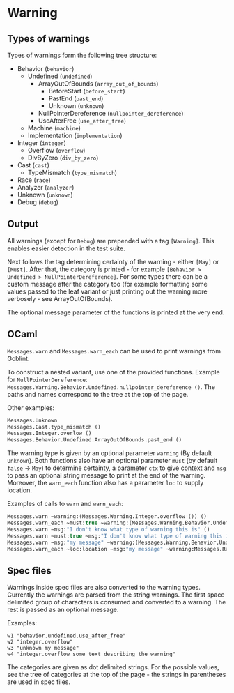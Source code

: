 # Warning

## Types of warnings

Types of warnings form the following tree structure:

- Behavior (`behavior`)
  - Undefined (`undefined`)
    - ArrayOutOfBounds (`array_out_of_bounds`)
      - BeforeStart (`before_start`)
      - PastEnd (`past_end`)
      - Unknown (`unknown`)
    - NullPointerDereference (`nullpointer_dereference`)
    - UseAfterFree (`use_after_free`)
  - Machine (`machine`)
  - Implementation (`implementation`)
- Integer (`integer`)
  - Overflow (`overflow`)
  - DivByZero (`div_by_zero`)
- Cast (`cast`)
  - TypeMismatch (`type_mismatch`)
- Race (`race`)
- Analyzer (`analyzer`)
- Unknown (`unknown`)
- Debug (`debug`)

## Output

All warnings (except for `Debug`) are prepended with a tag `[Warning]`. This
enables easier detection in the test suite.

Next follows the tag determining certainty of the warning - either `[May]` or
`[Must]`.  After that, the category is printed - for example `[Behavior > Undefined > NullPointerDereference]`. For some types there can be a custom
message after the category too (for example formatting some values passed to the
leaf variant or just printing out the warning more verbosely - see
ArrayOutOfBounds).

The optional message parameter of the functions is printed at the very end.

## OCaml

`Messages.warn` and `Messages.warn_each` can be used to print warnings from Goblint.

To construct a nested variant, use one of the provided functions. Example for
`NullPointerDereference`:
`Messages.Warning.Behavior.Undefined.nullpointer_dereference ()`. The paths and
names correspond to the tree at the top of the page.

Other examples:

```ocaml
Messages.Unknown
Messages.Cast.type_mismatch ()
Messages.Integer.overlow ()
Messages.Behavior.Undefined.ArrayOutOfBounds.past_end ()
```

The warning type is given by an optional parameter `warning` (By default
`Unknown`). Both functions also have an optional parameter `must` (by default
`false` -> `May`) to determine certainty, a parameter `ctx` to give context and
`msg` to pass an optional string message to print at the end of the warning.
Moreover, the `warn_each` function also has a parameter `loc` to supply location.

Examples of calls to `warn` and `warn_each`:

```ocaml
Messages.warn ~warning:(Messages.Warning.Integer.overflow ()) ()
Messages.warn_each ~must:true ~warning:(Messages.Warning.Behavior.Undefined.nullpointer_dereference ()) ()
Messages.warn ~msg:"I don't know what type of warning this is" ()
Messages.warn ~must:true ~msg:"I don't know what type of warning this is" ()
Messages.warn ~msg:"my message" ~warning:(Messages.Warning.Behavior.Undefined.nullpointer_dereference ()) ()
Messages.warn_each ~loc:location ~msg:"my message" ~warning:Messages.Race ()
```

## Spec files

Warnings inside spec files are also converted to the warning types. Currently
the warnings are parsed from the string warnings. The first space delimited
group of characters is consumed and converted to a warning. The rest is passed
as an optional message.

Examples:

```
w1 "behavior.undefined.use_after_free"
w2 "integer.overflow"
w3 "unknown my message"
w4 "integer.overflow some text describing the warning"
```

The categories are given as dot delimited strings. For the possible values, see
the tree of categories at the top of the page - the strings in parentheses are
used in spec files.
